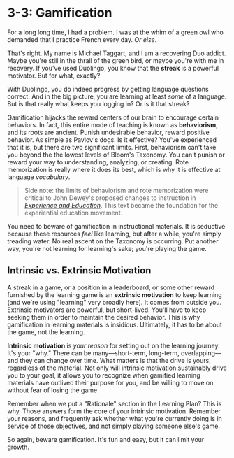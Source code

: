 # 3-3: Gamification

For a long long time, I had a problem. I was at the whim of a green owl who demanded that I practice French every day. _Or else_. 

That's right. My name is Michael Taggart, and I am a recovering Duo addict. Maybe you're still in the thrall of the green bird, or maybe you're with me in recovery. If you've used Duolingo, you know that the **streak** is a powerful motivator. But for what, exactly? 

With Duolingo, you do indeed progress by getting language questions correct. And in the big picture, you are learning at least _some_ of a language. But is that really what keeps you logging in? Or is it that streak?

Gamification hijacks the reward centers of our brain to encourage certain behaviors. In fact, this entire mode of teaching is known as **behaviorism**, and its roots are ancient. Punish undesirable behavior, reward positive behavior. As simple as Pavlov's dogs. Is it effective? You've experienced that it is, but there are two significant limits. First, behaviorism can't take you beyond the the lowest levels of Bloom's Taxonomy. You can't punish or reward your way to understanding, analyzing, or creating. Rote memorization is really where it does its best, which is why it is effective at language _vocabulary_.

> 	Side note: the limits of behaviorism and rote memorization were critical to John Dewey's proposed changes to instruction in [_Experience and Education_](https://archive.org/details/ExperienceAndEducation). This text became the foundation for the experiential education movement.

You need to beware of gamification in instructional materials. It is seductive because these resources _feel_ like learning, but after a while, you're simply treading water. No real ascent on the Taxonomy is occurring. Put another way, you're not learning for learning's sake; you're playing the game. 

## Intrinsic vs. Extrinsic Motivation

A streak in a game, or a position in a leaderboard, or some other reward furnished by the learning game is an **extrinsic motivation** to keep learning (and we're using "learning" very broadly here). It comes from outside you. Extrinsic motivators are powerful, but short-lived. You'll have to keep seeking them in order to maintain the desired behavior. This is why gamification in learning materials is insidious. Ultimately, it has to be about the game, not the learning.

**Intrinsic motivation** is _your reason_ for setting out on the learning journey. It's your "why." There can be many—short-term, long-term, overlapping—and they can change over time. What matters is that the drive is yours, regardless of the material. Not only will intrinsic motivation sustainably drive you to your goal, it allows you to recognize when gamified learning materials have outlived their purpose for you, and be willing to move on without fear of losing the game.

Remember when we put a "Rationale" section in the Learning Plan? This is why. Those answers form the core of your intrinsic motivation. Remember your reasons, and frequently ask whether what you're currently doing is in service of those objectives, and not simply playing someone else's game.

So again, beware gamification. It's fun and easy, but it can limit your growth.